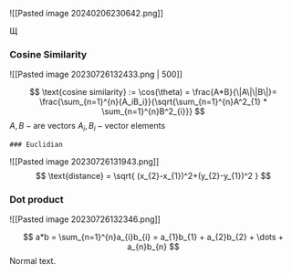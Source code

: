 ![[Pasted image 20240206230642.png]]

Щ
### Cosine Similarity
![[Pasted image 20230726132433.png | 500]]

$$
\text{cosine similarity} := \cos(\theta) = \frac{A*B}{\|A\|\|B\|}= \frac{\sum_{n=1}^{n}{A_iB_i}}{\sqrt{\sum_{n=1}^{n}A^2_{1} * \sum_{n=1}^{n}B^2_{i}}}
$$
$A, B - \text{are vectors}$
$A_{i}, B_{i} - \text{vector elements}$

	### Euclidian
	
![[Pasted image 20230726131943.png]]
$$
\text{distance} = \sqrt{ (x_{2}-x_{1})^2+(y_{2}-y_{1})^2  }
$$ 

### Dot product
![[Pasted image 20230726132346.png]]

$$
a*b = \sum_{n=1}^{n}a_{i}b_{i} = a_{1}b_{1} + a_{2}b_{2} + \dots + a_{n}b_{n}
$$
Normal text.